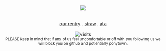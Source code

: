 <div align=center><img src="https://noneofurbuisnessgrraaaa.carrd.co/assets/images/gallery02/eeba7401.png?v=6a5aea1a">
<div align=center> <br></br>
<a href="https://rentry.co/digitalcollective" rel="nofollow">our rentry</a> . 
<a href="https://missingt3xture.straw.page" rel="nofollow">straw</a> . 
<a href="https://magentaneon.atabook.org/" rel="nofollow">ata</a>  
<br></br>


<img src="https://visit-counter.vercel.app/counter.png?page=https%3A%2F%2Fgithub.com%2Fmagentaneon&s=30&c=e911ee&bg=240024&no=4&ff=digi&tb=total+gays%3A+&ta=" alt="visits">

<div align=center> <sup>PLEASE keep in mind that if any of us feel uncomfortable or off with you following us we will block you on github and potientially ponytown.</sup>
